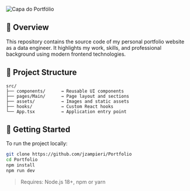 ![Capa do Portfólio](./assets/portfolio-cover.png)

## 📄 Overview

This repository contains the source code of my personal portfolio website as a data engineer. It highlights my work, skills, and professional background using modern frontend technologies.


## 📁 Project Structure

```
src/
├── components/      → Reusable UI components
├── pages/Main/      → Page layout and sections
├── assets/          → Images and static assets
├── hooks/           → Custom React hooks
└── App.tsx          → Application entry point
```


## 🚀 Getting Started

To run the project locally:

```bash
git clone https://github.com/jzampieri/Portfolio
cd Portfolio
npm install
npm run dev
```

> Requires: Node.js 18+, npm or yarn
